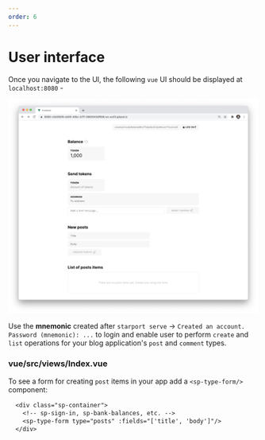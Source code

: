 ```yaml
---
order: 6
---
```


# User interface

Once you navigate to the UI, the following `vue` UI should be displayed at `localhost:8080` - 

![](./userinterface.png)

Use the **mnemonic** created after `starport serve` -> `Created an account. Password (mnemonic): ...` to login and enable user to perform `create` and `list` operations for your blog application's `post` and `comment` types.

### vue/src/views/Index.vue

To see a form for creating `post` items in your app add a `<sp-type-form/>` component:

```vue
  <div class="sp-container">
    <!-- sp-sign-in, sp-bank-balances, etc. -->
    <sp-type-form type="posts" :fields="['title', 'body']"/>
  </div>
```